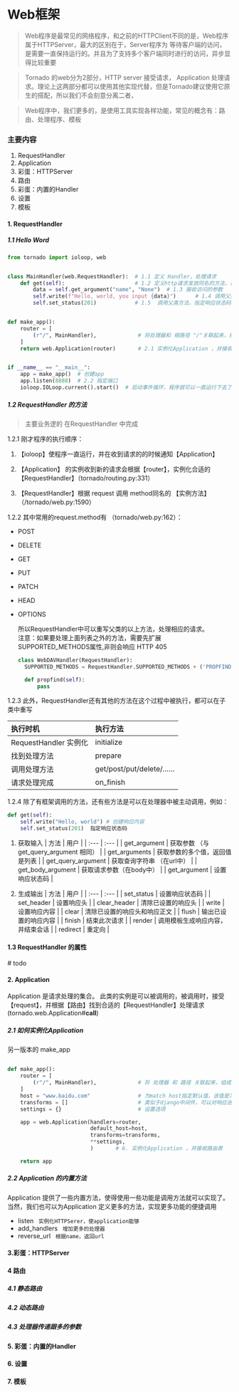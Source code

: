 # Web框架

> Web程序是最常见的网络程序，和之前的HTTPClient不同的是，Web程序属于HTTPServer，最大的区别在于，Server程序为 等待客户端的访问，是需要一直保持运行的。并且为了支持多个客户端同时进行的访问，异步显得比较重要

> Tornado 的web分为2部分，HTTP server 接受请求， Application 处理请求。理论上这两部分都可以使用其他实现代替，但是Tornado建议使用它原生的搭配，所以我们不会刻意分离二者，

> Web程序中，我们更多的，是使用工具实现各样功能，常见的概念有：路由、处理程序、模板

### 主要内容

1. RequestHandler
2. Application
3. 彩蛋：HTTPServer
4. 路由
5. 彩蛋：内置的Handler
6. 设置
7. 模板

#### 1. RequestHandler

##### 1.1 Hello Word

```python
from tornado import ioloop, web


class MainHandler(web.RequestHandler):  # 1.1 定义 Handler，处理请求
    def get(self):                      # 1.2 定义http请求发放同名的方法，根据http方法自动调用
        data = self.get_argument("name", "None")  # 1.3 接收访问的参数
        self.write(f"Hello, world, you input {data}")      # 1.4 调用父类方法，创建响应内容
        self.set_status(201)            # 1.5  调用父类方法，指定响应状态码


def make_app():
    router = [
        (r"/", MainHandler),             # 将处理器和 根路径 "/"关联起来，组成路由映射表
    ]
    return web.Application(router)       # 2.1 实例化Application ，并接收路由表


if __name__ == "__main__":
    app = make_app()  # 创建app
    app.listen(8888)  # 2.2 指定端口
    ioloop.IOLoop.current().start()  # 启动事件循环，程序就可以一直运行下去了
```

##### 1.2 RequestHandler 的方法

> 主要业务逻的 在RequestHandler 中完成

1.2.1 刚才程序的执行顺序：

1. 【ioloop】使程序一直运行，并在收到请求的的时候通知【Application】

2. 【Application】 的实例收到新的请求会根据【router】，实例化合适的【RequestHandler】（tornado/routing.py:331）

3. 【RequestHandler】根据 request 调用 method同名的 【实例方法】 （/tornado/web.py:1590）

1.2.2 其中常用的request.method有 （tornado/web.py:162）：

* POST
* DELETE
* GET
* PUT
* PATCH
* HEAD
* OPTIONS

  所以RequestHandler中可以重写父类的以上方法，处理相应的请求。  
  注意：如果要处理上面列表之外的方法，需要先扩展SUPPORTED\_METHODS属性,非则会响应 HTTP 405

  ```python
  class WebDAVHandler(RequestHandler):
    SUPPORTED_METHODS = RequestHandler.SUPPORTED_METHODS + ('PROPFIND',)

    def propfind(self):
        pass
  ```

1.2.3 此外，RequestHandler还有其他的方法在这个过程中被执行，都可以在子类中重写

| 执行时机 | 执行方法 |
| :--- | :--- |
| RequestHandler 实例化 | initialize |
| 找到处理方法 | prepare |
| 调用处理方法 | get/post/put/delete/…… |
| 请求处理完成 | on\_finish |

1.2.4 除了有框架调用的方法，还有些方法是可以在处理器中被主动调用，例如：

```python
def get(self): 
    self.write("Hello, world") # 创建响应内容
    self.set_status(201)  指定响应状态码
```

1. 获取输入
   | 方法 | 用户 |
   | :--- | :--- |
   | get\_argument | 获取参数 （与get\_query\_argument 相同） |
   | get\_arguments | 获取参数的多个值，返回值是列表 |
   | get\_query\_argument | 获取查询字符串 （在url中） |
   | get\_body\_argument | 获取请求参数（在body中） |
   | get\_argument | 设置响应状态码 |


1. 生成输出
   | 方法 | 用户 |
   | :--- | :--- |
   | set\_status | 设置响应状态码 |
   | set\_header | 设置响应头 |
   | clear\_header | 清除已设置的响应头 |
   | write | 设置响应内容 |
   | clear | 清除已设置的响应头和响应正文 |
   | flush | 输出已设置的响应内容 |
   | finish | 结束此次请求 |
   | render | 调用模板生成响应内容，并结束会话 |
   | redirect | 重定向 |

#### 1.3 RequestHandler 的属性

\# todo


#### 2. Application

Application 是请求处理的集合。
此类的实例是可以被调用的，被调用时，接受【request】，并根据【路由】找到合适的【RequestHandler】处理请求  (tornado.web.Application#__call__)

##### 2.1 如何实例化Application 
另一版本的 make_app
```python

def make_app():
    router = [
        (r"/", MainHandler),             # 将 处理器 和 路径 关联起来，组成路由映射表
    ]
    host = "www.baidu.com"               # 为match host指定默认值，该值是为了配合application.add_handlers
    transforms = []                      # 类似于django中间件，可以对响应进行二次处理 ，参考 tornado.web.OutputTransform
    settings = {}                        # 设置选项

    app = web.Application(handlers=router,
                          default_host=host,
                          transforms=transforms,
                          **settings,
                          )       # 6. 实例化Application ，并接收路由表

    return app
```

##### 2.2 Application 的内置方法

Application 提供了一些内置方法，使得使用一些功能是调用方法就可以实现了。
当然，我们也可以为Application 定义更多的方法，实现更多功能的便捷调用

- listen
    ``` 实例化HTTPSerer，使application能够```
- add_handlers
    ``` 增加更多的处理器```
- reverse_url
    ``` 根据name，返回url```


#### 3.彩蛋：HTTPServer


#### 4 路由


##### 4.1 静态路由


##### 4.2 动态路由


##### 4.3 处理器传递跟多的参数



#### 5. 彩蛋：内置的Handler


#### 6. 设置


#### 7. 模板





















































